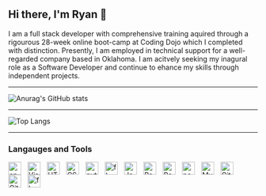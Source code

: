 Hi there, I'm Ryan <span class="wave">👋</span>
------------------------------------------------
I am a full stack developer with comprehensive training aquired through a rigourous 28-week online boot-camp at Coding Dojo which I completed with distinction.
Presently, I am employed in technical support for a well-regarded company based in Oklahoma.
I am acitvely seeking my inagural role as a Software Developer and continue to ehance my skills through independent projects. 

---

![Anurag's GitHub stats](https://github-readme-stats.vercel.app/api?username=ryanpalesano&theme=calm)

---


![Top Langs](https://github-readme-stats.vercel.app/api/top-langs/?username=ryanpalesano&theme=tokyonight)

---

### Langauges and Tools

<img align="left" alt="apple" width="26px" src="https://cdn.jsdelivr.net/gh/devicons/devicon@latest/icons/apple/apple-original.svg" style="padding-right:10px;"/>          
<img align="left" alt="Visual Studio Code" width="26px" src="https://cdn.jsdelivr.net/gh/devicons/devicon/icons/vscode/vscode-original.svg" style="padding-right:10px;">
<img align="left" alt="HTML5" width="26px" src="https://cdn.jsdelivr.net/gh/devicons/devicon/icons/html5/html5-original.svg" style="padding-right:10px;">
<img align="left" alt="CSS3" width="26px" src="https://cdn.jsdelivr.net/gh/devicons/devicon/icons/css3/css3-original.svg" style="padding-right:10px;">
<img align="left" alt="python" width="26px" src="https://cdn.jsdelivr.net/gh/devicons/devicon@latest/icons/python/python-original.svg" style="padding-right:10px;"/>
<img align="left" alt="flask" width="26px" src="https://cdn.jsdelivr.net/gh/devicons/devicon@latest/icons/flask/flask-original.svg" style="padding-right:10px;"/>          
<img align="left" alt="JavaScript" width="26px" src="https://cdn.jsdelivr.net/gh/devicons/devicon/icons/javascript/javascript-original.svg" style="padding-right:10px;">
<img align="left" alt="React" width="26px" src="https://cdn.jsdelivr.net/gh/devicons/devicon/icons/react/react-original.svg" style="padding-right:10px;">
<img align="left" alt="React" width="26px" src="https://cdn.jsdelivr.net/gh/devicons/devicon@latest/icons/bootstrap/bootstrap-original.svg" style="padding-right:10px;"/>          
<img align="left" alt="postgresql" width="26px" src= "https://cdn.jsdelivr.net/gh/devicons/devicon@latest/icons/postgresql/postgresql-original.svg" style="padding-right:10px";/>          
<img align="left" alt="MySQL" width="26px" src="https://cdn.jsdelivr.net/gh/devicons/devicon/icons/mysql/mysql-original.svg" style="padding-right:10px;">
<img align="left" alt="Git" width="26px" src="https://cdn.jsdelivr.net/gh/devicons/devicon/icons/git/git-original.svg" style="padding-right:10px;">
<img align="left" alt="GitHub" width="26px" src="https://user-images.githubusercontent.com/3369400/139447912-e0f43f33-6d9f-45f8-be46-2df5bbc91289.png" style="padding-right:10px;">


<img align="left" alt="flask" width="26px" src="https://cdn.jsdelivr.net/gh/devicons/devicon@latest/icons/flask/flask-original.svg" style="padding-right:10px;"/>
          


          
